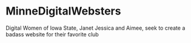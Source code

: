 
# MinneDigitalWebsters


Digital Women of Iowa State, Janet Jessica and Aimee, seek to create a badass website for their favorite club



